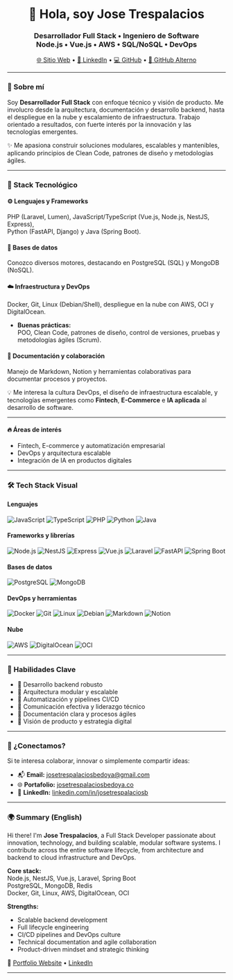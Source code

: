 <h1 align="center">👋 Hola, soy Jose Trespalacios</h1>
<h3 align="center">
  Desarrollador Full Stack • Ingeniero de Software <br />
  Node.js • Vue.js • AWS • SQL/NoSQL • DevOps
</h3>

<p align="center">
  <a href="https://josetrespalaciosbedoya.co" target="_blank">🌐 Sitio Web</a> •
  <a href="https://www.linkedin.com/in/josetrespalaciosb" target="_blank">💼 LinkedIn</a> •
  <a href="https://github.com/josetrespalacios" target="_blank">💻 GitHub</a> •
  <a href="https://github.com/josetrespalaciosbedoya" target="_blank">📁 GitHub Alterno</a>
</p>

---

### 🚀 Sobre mí

Soy **Desarrollador Full Stack** con enfoque técnico y visión de producto. Me involucro desde la arquitectura, documentación y desarrollo backend, hasta el despliegue en la nube y escalamiento de infraestructura. Trabajo orientado a resultados, con fuerte interés por la innovación y las tecnologías emergentes.

✨ Me apasiona construir soluciones modulares, escalables y mantenibles, aplicando principios de Clean Code, patrones de diseño y metodologías ágiles.

---

### 🧰 Stack Tecnológico

#### ⚙️ Lenguajes y Frameworks
  PHP (Laravel, Lumen), JavaScript/TypeScript (Vue.js, Node.js, NestJS, Express),  
  Python (FastAPI, Django) y Java (Spring Boot).  


#### 💾 Bases de datos
  Conozco diversos motores, destacando en PostgreSQL (SQL) y MongoDB (NoSQL).


#### ☁️ Infraestructura y DevOps
  Docker, Git, Linux (Debian/Shell), despliegue en la nube con AWS, OCI y DigitalOcean.  

- **Buenas prácticas:**  
  POO, Clean Code, patrones de diseño, control de versiones, pruebas y metodologías ágiles (Scrum).  


#### 📘 Documentación y colaboración
  Manejo de Markdown, Notion y herramientas colaborativas para documentar procesos y proyectos.

💡 Me interesa la cultura DevOps, el diseño de infraestructura escalable, y tecnologías emergentes como **Fintech**, **E-Commerce** e **IA aplicada** al desarrollo de software.

---
#### 🔥 Áreas de interés
- Fintech, E-commerce y automatización empresarial  
- DevOps y arquitectura escalable  
- Integración de IA en productos digitales

---

### 🛠️ Tech Stack Visual

#### Lenguajes
![JavaScript](https://img.shields.io/badge/-JavaScript-F7DF1E?style=flat&logo=javascript&logoColor=black)
![TypeScript](https://img.shields.io/badge/-TypeScript-3178C6?style=flat&logo=typescript)
![PHP](https://img.shields.io/badge/-PHP-777BB4?style=flat&logo=php)
![Python](https://img.shields.io/badge/-Python-3776AB?style=flat&logo=python)
![Java](https://img.shields.io/badge/-Java-007396?style=flat&logo=java)

#### Frameworks y librerías
![Node.js](https://img.shields.io/badge/-Node.js-339933?style=flat&logo=node.js)
![NestJS](https://img.shields.io/badge/-NestJS-E0234E?style=flat&logo=nestjs)
![Express](https://img.shields.io/badge/-Express.js-000000?style=flat&logo=express)
![Vue.js](https://img.shields.io/badge/-Vue.js-4FC08D?style=flat&logo=vue.js)
![Laravel](https://img.shields.io/badge/-Laravel-FF2D20?style=flat&logo=laravel)
![FastAPI](https://img.shields.io/badge/-FastAPI-009688?style=flat&logo=fastapi)
![Spring Boot](https://img.shields.io/badge/-SpringBoot-6DB33F?style=flat&logo=spring)

#### Bases de datos
![PostgreSQL](https://img.shields.io/badge/-PostgreSQL-336791?style=flat&logo=postgresql)
![MongoDB](https://img.shields.io/badge/-MongoDB-47A248?style=flat&logo=mongodb)

#### DevOps y herramientas
![Docker](https://img.shields.io/badge/-Docker-2496ED?style=flat&logo=docker)
![Git](https://img.shields.io/badge/-Git-F05032?style=flat&logo=git)
![Linux](https://img.shields.io/badge/-Linux-FCC624?style=flat&logo=linux)
![Debian](https://img.shields.io/badge/-Debian-A81D33?style=flat&logo=debian)
![Markdown](https://img.shields.io/badge/-Markdown-000000?style=flat&logo=markdown)
![Notion](https://img.shields.io/badge/-Notion-000000?style=flat&logo=notion)

#### Nube
![AWS](https://img.shields.io/badge/-AWS-232F3E?style=flat&logo=amazon-aws)
![DigitalOcean](https://img.shields.io/badge/-DigitalOcean-0080FF?style=flat&logo=digitalocean)
![OCI](https://img.shields.io/badge/-Oracle_Cloud-F80000?style=flat&logo=oracle)

---

### 🧠 Habilidades Clave

- 🔹 Desarrollo backend robusto  
- 🔹 Arquitectura modular y escalable  
- 🔹 Automatización y pipelines CI/CD  
- 🔹 Comunicación efectiva y liderazgo técnico  
- 🔹 Documentación clara y procesos ágiles  
- 🔹 Visión de producto y estrategia digital

---

### 📩 ¿Conectamos?

Si te interesa colaborar, innovar o simplemente compartir ideas:

- 📬 **Email:** [josetrespalaciosbedoya@gmail.com](mailto:josetrespalaciosbedoya@gmail.com)  
- 🌐 **Portafolio:** [josetrespalaciosbedoya.co](https://josetrespalaciosbedoya.co)  
- 💼 **LinkedIn:** [linkedin.com/in/josetrespalaciosb](https://www.linkedin.com/in/josetrespalaciosb)

---

### 🌍 Summary (English)

Hi there! I'm **Jose Trespalacios**, a Full Stack Developer passionate about innovation, technology, and building scalable, modular software systems. I contribute across the entire software lifecycle, from architecture and backend to cloud infrastructure and DevOps.

**Core stack:**  
Node.js, NestJS, Vue.js, Laravel, Spring Boot  
PostgreSQL, MongoDB, Redis  
Docker, Git, Linux, AWS, DigitalOcean, OCI

**Strengths:**  
- Scalable backend development  
- Full lifecycle engineering  
- CI/CD pipelines and DevOps culture  
- Technical documentation and agile collaboration  
- Product-driven mindset and strategic thinking  

🔗 [Portfolio Website](https://josetrespalaciosbedoya.co) • [LinkedIn](https://www.linkedin.com/in/josetrespalaciosb)

---
